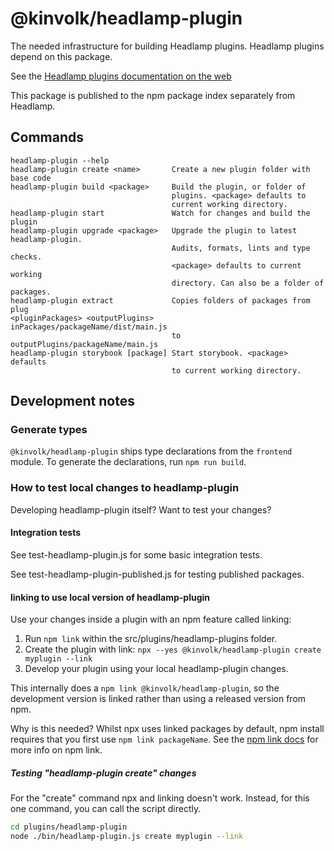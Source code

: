 # @kinvolk/headlamp-plugin

The needed infrastructure for building Headlamp plugins.
Headlamp plugins depend on this package.

See the [Headlamp plugins documentation on the web](https://headlamp.dev/docs/latest/development/plugins/)

This package is published to the npm package index separately from Headlamp.

## Commands

```
headlamp-plugin --help
headlamp-plugin create <name>       Create a new plugin folder with base code
headlamp-plugin build <package>     Build the plugin, or folder of
                                    plugins. <package> defaults to
                                    current working directory.
headlamp-plugin start               Watch for changes and build the plugin
headlamp-plugin upgrade <package>   Upgrade the plugin to latest headlamp-plugin.
                                    Audits, formats, lints and type checks.
                                    <package> defaults to current working
                                    directory. Can also be a folder of packages.
headlamp-plugin extract             Copies folders of packages from plug
<pluginPackages> <outputPlugins>    inPackages/packageName/dist/main.js
                                    to outputPlugins/packageName/main.js
headlamp-plugin storybook [package] Start storybook. <package> defaults
                                    to current working directory.
```

## Development notes

### Generate types

`@kinvolk/headlamp-plugin` ships type declarations from the `frontend` module.
To generate the declarations, run `npm run build`.

### How to test local changes to headlamp-plugin

Developing headlamp-plugin itself? Want to test your changes?

#### Integration tests

See test-headlamp-plugin.js for some basic integration tests.

See test-headlamp-plugin-published.js for testing published packages.

#### linking to use local version of headlamp-plugin

Use your changes inside a plugin with an npm feature called linking:

1. Run `npm link` within the src/plugins/headlamp-plugins folder.
2. Create the plugin with link: `npx --yes @kinvolk/headlamp-plugin create myplugin --link`
3. Develop your plugin using your local headlamp-plugin changes.

This internally does a `npm link @kinvolk/headlamp-plugin`, so the development
version is linked rather than using a released version from npm.

Why is this needed? Whilst npx uses linked packages by default,
npm install requires that you first use `npm link packageName`. See the
[npm link docs](https://docs.npmjs.com/cli/v7/commands/npm-link)
for more info on npm link.

##### Testing "headlamp-plugin create" changes

For the "create" command npx and linking doesn't work. Instead, for this one command,
you can call the script directly.

```bash
cd plugins/headlamp-plugin
node ./bin/headlamp-plugin.js create myplugin --link
```
